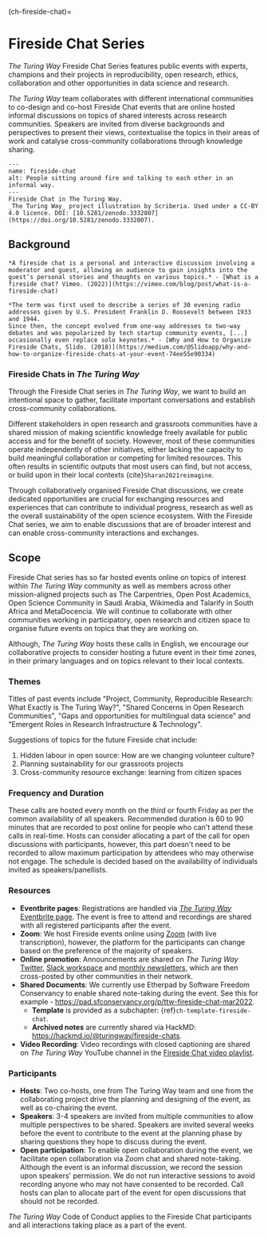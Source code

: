 (ch-fireside-chat)=
# Fireside Chat Series

*The Turing Way* Fireside Chat Series features public events with experts, champions and their projects in reproducibility, open research, ethics, collaboration and other opportunities in data science and research.

*The Turing Way* team collaborates with different international communities to co-design and co-host Fireside Chat events that are online hosted informal discussions on topics of shared interests across research communities. 
Speakers are invited from diverse backgrounds and perspectives to present their views, contextualise the topics in their areas of work and catalyse cross-community collaborations through knowledge sharing.

```{figure} ../figures/fireside-chat.jpg
---
name: fireside-chat
alt: People sitting around fire and talking to each other in an informal way.
---
Fireside Chat in The Turing Way.
_The Turing Way_ project illustration by Scriberia. Used under a CC-BY 4.0 licence. DOI: [10.5281/zenodo.3332807](https://doi.org/10.5281/zenodo.3332807).
```

## Background

```{admonition} Definition and history
*A fireside chat is a personal and interactive discussion involving a moderator and guest, allowing an audience to gain insights into the guest’s personal stories and thoughts on various topics.* - [What is a fireside chat? Vimeo. (2022)](https://vimeo.com/blog/post/what-is-a-fireside-chat)

*The term was first used to describe a series of 30 evening radio addresses given by U.S. President Franklin D. Roosevelt between 1933 and 1944.
Since then, the concept evolved from one-way addresses to two-way debates and was popularized by tech startup community events, [...] occasionally even replace solo keynotes.* - [Why and How to Organize Fireside Chats, Slido. (2018)](https://medium.com/@Slidoapp/why-and-how-to-organize-fireside-chats-at-your-event-74ee55e90334)
```

### Fireside Chats in _The Turing Way_

Through the Fireside Chat series in *The Turing Way*, we want to build an intentional space to gather, facilitate important conversations and establish cross-community collaborations.

Different stakeholders in open research and grassroots communities have a shared mission of making scientific knowledge freely available for public access and for the benefit of society. 
However, most of these communities operate independently of other initiatives, either lacking the capacity to build meaningful collaboration or competing for limited resources. 
This often results in scientific outputs that most users can find, but not access, or build upon in their local contexts {cite}`Sharan2021reimagine`.

Through collaboratively organised Fireside Chat discussions, we create dedicated opportunities are crucial for exchanging resources and experiences that can contribute to individual progress, research as well as the overall sustainability of the open science ecosystem. 
With the Fireside Chat series, we aim to enable discussions that are of broader interest and can enable cross-community interactions and exchanges.

## Scope

Fireside Chat series has so far hosted events online on topics of interest within *The Turing Way* community as well as members across other mission-aligned projects such as The Carpentries, Open Post Academics, Open Science Community in Saudi Arabia, Wikimedia and Talarify in South Africa and MetaDocencia.
We will continue to collaborate with other communities working in participatory, open research and citizen space to organise future events on topics that they are working on.

Although, *The Turing Way* hosts these calls in English, we encourage our collaborative projects to consider hosting a future event in their time zones, in their primary languages and on topics relevant to their local contexts.

### Themes

Titles of past events include "Project, Community, Reproducible Research: What Exactly is The Turing Way?", "Shared Concerns in Open Research Communities", "Gaps and opportunities for multilingual data science" and "Emergent Roles in Research Infrastructure & Technology".

Suggestions of topics for the future Fireside chat include:
1) Hidden labour in open source: How are we changing volunteer culture?
3) Planning sustainability for our grassroots projects
4) Cross-community resource exchange: learning from citizen spaces

### Frequency and Duration

These calls are hosted every month on the third or fourth Friday as per the common availability of all speakers.
Recommended duration is 60 to 90 minutes that are recorded to post online for people who can't attend these calls in real-time.
Hosts can consider allocating a part of the call for open discussions with participants, however, this part doesn't need to be recorded to allow maximum participation by attendees who may otherwise not engage.
The schedule is decided based on the availability of individuals invited as speakers/panellists.

### Resources
 
- **Eventbrite pages**: Registrations are handled via [*The Turing Way* Eventbrite page](https://www.eventbrite.co.uk/o/the-turing-way-18600928389). The event is free to attend and recordings are shared with all registered participants after the event.
- **Zoom**: We host Fireside events online using [Zoom](https://zoom.us/) (with live transcription), however, the platform for the participants can change based on the preference of the majority of speakers.
- **Online promotion**: Announcements are shared on *The Turing Way* [Twitter](https://twitter.com/turingway), [Slack workspace](https://tinyurl.com/jointuringwayslack) and [monthly newsletters](https://tinyletter.com/TuringWay), which are then cross-posted by other communities in their network.
- **Shared Documents**: We currently use Etherpad by Software Freedom Conservancy to enable shared note-taking during the event. See this for example - https://pad.sfconservancy.org/p/ttw-fireside-chat-mar2022. 
    - **Template** is provided as a subchapter: {ref}`ch-template-fireside-chat`.
    - **Archived notes** are currently shared via HackMD: https://hackmd.io/@turingway/fireside-chats.
- **Video Recording**: Video recordings with closed captioning are shared on *The Turing Way* YouTube channel in the [Fireside Chat video playlist](https://www.youtube.com/watch?v=nuNA3Qa8A-k&list=PLBxcQEfGu3DmBcSmt9GVfo4wN1KP1y2yl).

### Participants

- **Hosts**: Two co-hosts, one from The Turing Way team and one from the collaborating project drive the planning and designing of the event, as well as co-chairing the event. 
- **Speakers**: 3-4 speakers are invited from multiple communities to allow multiple perspectives to be shared. Speakers are invited several weeks before the event to contribute to the event at the planning phase by sharing questions they hope to discuss during the event.
- **Open participation**: To enable open collaboration during the event, we facilitate open collaboration via Zoom chat and shared note-taking. Although the event is an informal discussion, we record the session upon speakers' permission. We do not run interactive sessions to avoid recording anyone who may not have consented to be recorded. Call hosts can plan to allocate part of the event for open discussions that should not be recorded.
 
*The Turing Way* Code of Conduct applies to the Fireside Chat participants and all interactions taking place as a part of the event.
